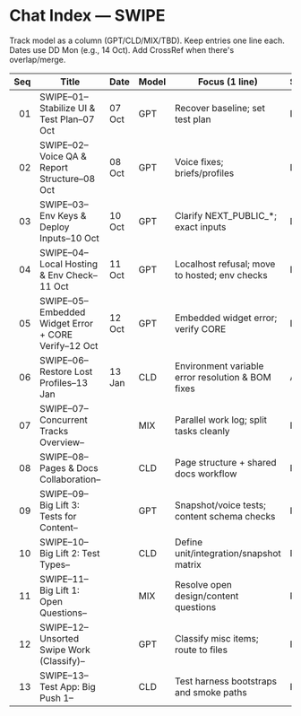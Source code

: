 # Chat Index — SWIPE

Track model as a column (GPT/CLD/MIX/TBD). Keep entries one line each.
Dates use DD Mon (e.g., 14 Oct). Add CrossRef when there's overlap/merge.

| Seq | Title                                           | Date   | Model | Focus (1 line)                                  | Status | CrossRef | SummaryRef |
|----:|-------------------------------------------------|--------|-------|--------------------------------------------------|--------|----------|------------|
| 01  | SWIPE–01–Stabilize UI & Test Plan–07 Oct       | 07 Oct | GPT   | Recover baseline; set test plan                  | Done   |          |            |
| 02  | SWIPE–02–Voice QA & Report Structure–08 Oct    | 08 Oct | GPT   | Voice fixes; briefs/profiles                      | Done   |          |            |
| 03  | SWIPE–03–Env Keys & Deploy Inputs–10 Oct       | 10 Oct | GPT   | Clarify NEXT_PUBLIC_*; exact inputs               | Done   |          |            |
| 04  | SWIPE–04–Local Hosting & Env Check–11 Oct      | 11 Oct | GPT   | Localhost refusal; move to hosted; env checks     | Done   |          |            |
| 05  | SWIPE–05–Embedded Widget Error + CORE Verify–12 Oct | 12 Oct | GPT | Embedded widget error; verify CORE                | Done   |          |            |
| 06  | SWIPE–06–Restore Lost Profiles–13 Jan          | 13 Jan | CLD   | Environment variable error resolution & BOM fixes | Active |          |            |
| 07  | SWIPE–07–Concurrent Tracks Overview–<DD Mon>    | <date> | MIX   | Parallel work log; split tasks cleanly            | Plan   |          |            |
| 08  | SWIPE–08–Pages & Docs Collaboration–<DD Mon>    | <date> | CLD   | Page structure + shared docs workflow             | Plan   |          |            |
| 09  | SWIPE–09–Big Lift 3: Tests for Content–<DD Mon> | <date> | GPT   | Snapshot/voice tests; content schema checks       | Plan   | CLD review mirror |        |
| 10  | SWIPE–10–Big Lift 2: Test Types–<DD Mon>        | <date> | CLD   | Define unit/integration/snapshot matrix           | Plan   |          |            |
| 11  | SWIPE–11–Big Lift 1: Open Questions–<DD Mon>    | <date> | MIX   | Resolve open design/content questions             | Plan   |          |            |
| 12  | SWIPE–12–Unsorted Swipe Work (Classify)–<DD Mon>| <date> | GPT   | Classify misc items; route to files               | Plan   |          |            |
| 13  | SWIPE–13–Test App: Big Push 1–<DD Mon>          | <date> | CLD   | Test harness bootstraps and smoke paths           | Plan   |          |            |
